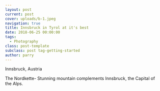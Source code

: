 ```yaml
---
layout: post
current: post
cover: uploads/b-1.jpeg
navigation: true
title: Innsbruck in Tyrol at it's best
date: 2018-06-25 00:00:00
tags:
  - Photography
class: post-template
subclass: post tag-getting-started
author: parry
---
```


Innsbruck, Austria

The Nordkette- Stunning mountain complements Innsbruck, the Capital of the Alps.